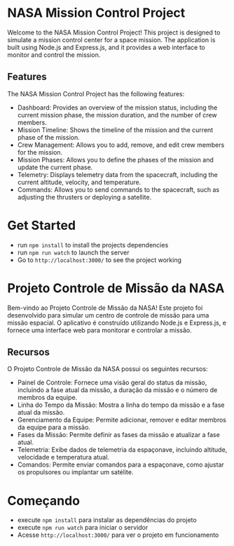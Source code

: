 # NASA Mission Control Project

Welcome to the NASA Mission Control Project! This project is designed to simulate a mission control center for a space mission. The application is built using Node.js and Express.js, and it provides a web interface to monitor and control the mission.

## Features

The NASA Mission Control Project has the following features:

- Dashboard: Provides an overview of the mission status, including the current mission phase, the mission duration, and the number of crew members.
- Mission Timeline: Shows the timeline of the mission and the current phase of the mission.
- Crew Management: Allows you to add, remove, and edit crew members for the mission.
- Mission Phases: Allows you to define the phases of the mission and update the current phase.
- Telemetry: Displays telemetry data from the spacecraft, including the current altitude, velocity, and temperature.
- Commands: Allows you to send commands to the spacecraft, such as adjusting the thrusters or deploying a satellite.

# Get Started
- run `npm install` to install the projects dependencies 
- run `npm run watch` to launch the server
- Go to `http://localhost:3000/` to see the project working



# Projeto Controle de Missão da NASA

Bem-vindo ao Projeto Controle de Missão da NASA! Este projeto foi desenvolvido para simular um centro de controle de missão para uma missão espacial. O aplicativo é construído utilizando Node.js e Express.js, e fornece uma interface web para monitorar e controlar a missão.

## Recursos

O Projeto Controle de Missão da NASA possui os seguintes recursos:

- Painel de Controle: Fornece uma visão geral do status da missão, incluindo a fase atual da missão, a duração da missão e o número de membros da equipe.
- Linha do Tempo da Missão: Mostra a linha do tempo da missão e a fase atual da missão.
- Gerenciamento da Equipe: Permite adicionar, remover e editar membros da equipe para a missão.
- Fases da Missão: Permite definir as fases da missão e atualizar a fase atual.
- Telemetria: Exibe dados de telemetria da espaçonave, incluindo altitude, velocidade e temperatura atual.
- Comandos: Permite enviar comandos para a espaçonave, como ajustar os propulsores ou implantar um satélite.

# Começando
- execute `npm install` para instalar as dependências do projeto
- execute `npm run watch` para iniciar o servidor
- Acesse `http://localhost:3000/` para ver o projeto em funcionamento
